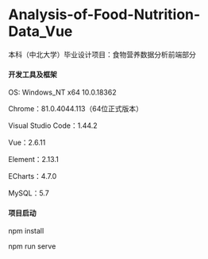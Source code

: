 # Analysis-of-Food-Nutrition-Data_Vue
本科（中北大学）毕业设计项目：食物营养数据分析前端部分

#### **开发工具及框架**

OS: Windows_NT x64 10.0.18362

Chrome：81.0.4044.113（64位正式版本）

Visual Studio Code：1.44.2

Vue：2.6.11

Element：2.13.1

ECharts：4.7.0

MySQL：5.7

#### **项目启动**

npm install

npm run serve